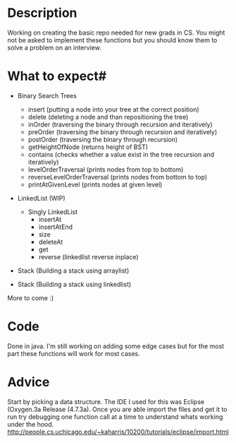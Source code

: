 # Description #
Working on creating the basic repo needed for new grads in CS. You might not be asked to implement these functions but you should know them to solve a problem on an interview.

# What to expect#
* Binary Search Trees
  * insert (putting a node into your tree at the correct position)
  * delete (deleting a node and than repositioning the tree)
  * inOrder (traversing the binary through recursion and iteratively)
  * preOrder (traversing the binary through recursion and iteratively)
  * postOrder (traversing the binary through recursion)
  * getHeightOfNode (returns height of BST)
  * contains (checks whether a value exist in the tree recursion and iteratively)
  * levelOrderTraversal (prints nodes from top to bottom)
  * reverseLevelOrderTraversal (prints nodes from bottom to top)
  * printAtGivenLevel (prints nodes at given level)

* LinkedList (WIP)
  * Singly LinkedList
    * insertAt
    * insertAtEnd
    * size
    * deleteAt
    * get
    * reverse (linkedlist reverse inplace)

* Stack (Building a stack using arraylist)

* Stack (Building a stack using linkedlist)

More to come :)

# Code #
Done in java. I'm still working on adding some edge cases but for the most part these functions will work for most cases.

# Advice #
Start by picking a data structure. The IDE I used for this was Eclipse (Oxygen.3a Release (4.7.3a). Once you are able import the files and get it to run try debugging one function call at a time to understand whats working under the hood.  http://people.cs.uchicago.edu/~kaharris/10200/tutorials/eclipse/import.html
